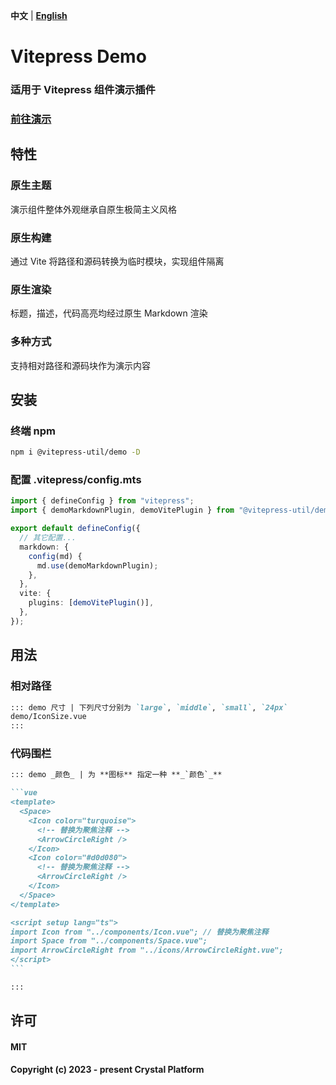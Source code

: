 **中文** | [**English**](./README.md)

# Vitepress Demo

### 适用于 Vitepress 组件演示插件

### [前往演示](https://xhanl.github.io/vitepress-util-website/zh/examples.html#%E7%A4%BA%E4%BE%8B)

## 特性

### 原生主题

演示组件整体外观继承自原生极简主义风格

### 原生构建

通过 Vite 将路径和源码转换为临时模块，实现组件隔离

### 原生渲染

标题，描述，代码高亮均经过原生 Markdown 渲染

### 多种方式

支持相对路径和源码块作为演示内容

## 安装

### 终端 npm

```sh
npm i @vitepress-util/demo -D
```

### 配置 .vitepress/config.mts

```ts
import { defineConfig } from "vitepress";
import { demoMarkdownPlugin, demoVitePlugin } from "@vitepress-util/demo";

export default defineConfig({
  // 其它配置...
  markdown: {
    config(md) {
      md.use(demoMarkdownPlugin);
    },
  },
  vite: {
    plugins: [demoVitePlugin()],
  },
});
```

## 用法

### 相对路径

```md
::: demo 尺寸 | 下列尺寸分别为 `large`, `middle`, `small`, `24px`
demo/IconSize.vue
:::
```

### 代码围栏

````md
::: demo _颜色_ | 为 **图标** 指定一种 **_`颜色`_**

```vue
<template>
  <Space>
    <Icon color="turquoise">
      <!-- 替换为聚焦注释 -->
      <ArrowCircleRight />
    </Icon>
    <Icon color="#d0d080">
      <!-- 替换为聚焦注释 -->
      <ArrowCircleRight />
    </Icon>
  </Space>
</template>

<script setup lang="ts">
import Icon from "../components/Icon.vue"; // 替换为聚焦注释
import Space from "../components/Space.vue";
import ArrowCircleRight from "../icons/ArrowCircleRight.vue";
</script>
```

:::
````

## 许可

#### MIT

#### Copyright (c) 2023 - present Crystal Platform
